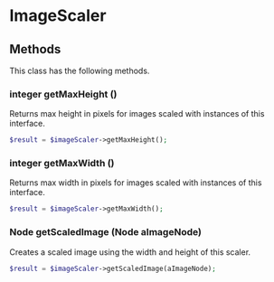 # ImageScaler


## Methods
This class has the following methods.


### integer getMaxHeight ()
Returns max height in pixels for images scaled with instances of this interface.

```php
$result = $imageScaler->getMaxHeight();
```


### integer getMaxWidth ()
Returns max width in pixels for images scaled with instances of this interface.

```php
$result = $imageScaler->getMaxWidth();
```


### Node getScaledImage (Node aImageNode)
Creates a scaled image using the width and height of this scaler.

```php
$result = $imageScaler->getScaledImage(aImageNode);
```

